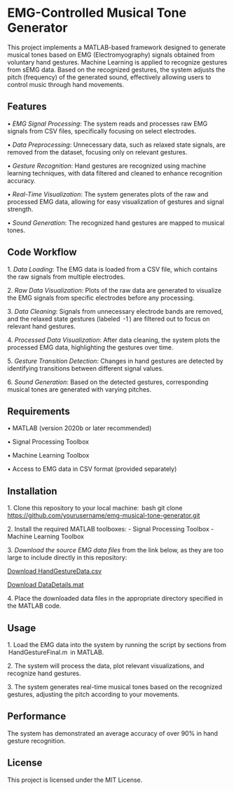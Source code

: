 # EMG-Controlled Musical Tone Generator

This project implements a MATLAB-based framework designed to generate musical tones based on EMG (Electromyography) signals obtained from voluntary hand gestures. Machine Learning is applied to recognize gestures from sEMG data. Based on the recognized gestures, the system adjusts the pitch (frequency) of the generated sound, effectively allowing users to control music through hand movements.

## Features

•⁠  ⁠*EMG Signal Processing*: The system reads and processes raw EMG signals from CSV files, specifically focusing on select electrodes.

•⁠  ⁠*Data Preprocessing*: Unnecessary data, such as relaxed state signals, are removed from the dataset, focusing only on relevant gestures.

•⁠  ⁠*Gesture Recognition*: Hand gestures are recognized using machine learning techniques, with data filtered and cleaned to enhance recognition accuracy.

•⁠  ⁠*Real-Time Visualization*: The system generates plots of the raw and processed EMG data, allowing for easy visualization of gestures and signal strength.

•⁠  ⁠*Sound Generation*: The recognized hand gestures are mapped to musical tones.

## Code Workflow

1.⁠ ⁠*Data Loading*: The EMG data is loaded from a CSV file, which contains the raw signals from multiple electrodes.

2.⁠ ⁠*Raw Data Visualization*: Plots of the raw data are generated to visualize the EMG signals from specific electrodes before any processing.

3.⁠ ⁠*Data Cleaning*: Signals from unnecessary electrode bands are removed, and the relaxed state gestures (labeled ⁠ -1 ⁠) are filtered out to focus on relevant hand gestures.

4.⁠ ⁠*Processed Data Visualization*: After data cleaning, the system plots the processed EMG data, highlighting the gestures over time.

5.⁠ ⁠*Gesture Transition Detection*: Changes in hand gestures are detected by identifying transitions between different signal values.

6.⁠ ⁠*Sound Generation*: Based on the detected gestures, corresponding musical tones are generated with varying pitches.

## Requirements

•⁠  ⁠MATLAB (version 2020b or later recommended)

•⁠  ⁠Signal Processing Toolbox

•⁠  ⁠Machine Learning Toolbox

•⁠  ⁠Access to EMG data in CSV format (provided separately)

## Installation

1.⁠ ⁠Clone this repository to your local machine:
    ⁠ bash
    git clone https://github.com/yourusername/emg-musical-tone-generator.git
     ⁠
   
2.⁠ ⁠Install the required MATLAB toolboxes:
    - Signal Processing Toolbox
    - Machine Learning Toolbox

3.⁠ ⁠*Download the source EMG data files* from the link below, as they are too large to include directly in this repository:

[Download HandGestureData.csv](https://drive.google.com/file/d/1RUpmCO2BttxLqYAg5LB1GGCRE0m3KAvo/view?usp=share_link)

[Download DataDetails.mat](https://drive.google.com/file/d/1wqZZR037j8IpGq2ZLHm2YV6djsi1vR5A/view)

4.⁠ ⁠Place the downloaded data files in the appropriate directory specified in the MATLAB code.

## Usage

1.⁠ ⁠Load the EMG data into the system by running the script by sections from ⁠ HandGestureFinal.m ⁠ in MATLAB.

2.⁠ ⁠The system will process the data, plot relevant visualizations, and recognize hand gestures.

3.⁠ ⁠The system generates real-time musical tones based on the recognized gestures, adjusting the pitch according to your movements.

## Performance

The system has demonstrated an average accuracy of over 90% in hand gesture recognition.

## License

This project is licensed under the MIT License.
